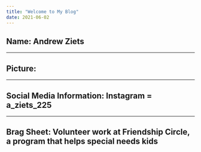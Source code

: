 ```yaml
---
title: "Welcome to My Blog"
date: 2021-06-02
---
```

Name: Andrew Ziets
---
---
Picture: 
---
---
Social Media Information: Instagram = a_ziets_225
---
---
Brag Sheet: 
  Volunteer work at Friendship Circle, a program that helps special needs kids
---

